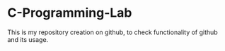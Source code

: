 # C-Programming-Lab
This is my repository creation on github, to check functionality of github and its usage.
